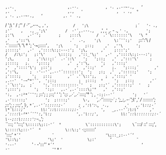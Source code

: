     ,.-.                        ,.-·.            , ·. ,.-·~·.,   ‘             ,.  '                       ,.,   '               ,  . .,  °           , ·. ,.-·~·.,   ‘         ,. -  .,              
   /   ';\ '                    /    ;'\'         /  ·'´,.-·-.,   `,'‚           /   ';\                     ;´   '· .,        ;'´    ,   ., _';\'        /  ·'´,.-·-.,   `,'‚       ,' ,. -  .,  `' ·,       
  ';    ;:'\      ,·'´';        ;    ;:::\       /  .'´\:::::::'\   '\ °       ,'   ,'::'\                  .´  .-,    ';\      \:´¨¯:;'   `;::'\:'\      /  .'´\:::::::'\   '\ °     '; '·~;:::::'`,   ';\    
   ';   ;::;     ,'  ,''\      ';    ;::::;'   ,·'  ,'::::\:;:-·-:';  ';\‚      ,'    ;:::';'                /   /:\:';   ;:'\'      \::::;   ,'::_'\;'   ,·'  ,'::::\:;:-·-:';  ';\‚      ;   ,':\::;:´  .·´::\'  
   ';   ';::;   ,'  ,':::'\'     ;   ;::::;   ;.   ';:::;´       ,'  ,':'\‚     ';   ,':::;'               ,'  ,'::::'\';  ;::';          ,'  ,'::;'  ‘    ;.   ';:::;´       ,'  ,':'\‚     ;  ·'-·'´,.-·'´:::::::'; 
    ';   ;:;  ,'  ,':::::;'    ';  ;'::::;     ';   ;::;       ,'´ .'´\::';‚    ;  ,':::;' '           ,.-·'  '·~^*'´¨,  ';::;          ;  ;:::;  °     ';   ;::;       ,'´ .'´\::';‚  ;´    ':,´:::::::::::·´'  
     ;   ;:;'´ ,'::::::;'  '   ;  ';:::';      ';   ':;:   ,.·´,.·´::::\;'°   ,'  ,'::;'              ':,  ,·:²*´¨¯'`;  ;::';          ;  ;::;'  ‘      ';   ':;:   ,.·´,.·´::::\;'°   ';  ,    `·:;:-·'´       
     ';   '´ ,·':::::;'        ';  ;::::;'      \·,   `*´,.·'´::::::;·´      ;  ';_:,.-·´';\‘       ,'  / \::::::::';  ;::';          ;  ;::;'‚         \·,   `*´,.·'´::::::;·´      ; ,':\'`:·.,  ` ·.,      
      ,'   ,.'\::;·´           \*´\:::;‘       \\:¯::\:::::::;:·´         ',   _,.-·'´:\:\‘     ,' ,'::::\·²*'´¨¯':,'\:;           ',.'\::;'‚          \\:¯::\:::::::;:·´         \·-;::\:::::'`:·-.,';    
      \`*´\:::\;     ‘         '\::\:;'         `\:::::\;::·'´  °           \¨:::::::::::\';     \`¨\:::/          \::\'            \::\:;'‚           `\:::::\;::·'´  °           \::\:;'` ·:;:::::\::\'  
       '\:::\;'                   `*´‘              ¯                       '\;::_;:-·'´‘        '\::\;'            '\;'  '           \;:'      ‘           ¯                       '·-·'       `' · -':::'' 
         `*´‘                                       ‘                         '¨                   `¨'                                °                   ‘                                             
